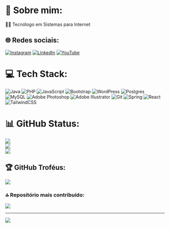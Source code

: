# 💫 Sobre mim:
👨‍💻 Tecnólogo em Sistemas para Internet<br>


## 🌐 Redes sociais:
[![Instagram](https://img.shields.io/badge/Instagram-%23E4405F.svg?logo=Instagram&logoColor=white)](https://instagram.com/eds_code_oficial) [![LinkedIn](https://img.shields.io/badge/LinkedIn-%230077B5.svg?logo=linkedin&logoColor=white)](https://linkedin.com/in/emanoel-santos-6a795b1a7) [![YouTube](https://img.shields.io/badge/YouTube-%23FF0000.svg?logo=YouTube&logoColor=white)](https://youtube.com/@@Emanoel-DS) 

# 💻 Tech Stack:
![Java](https://img.shields.io/badge/java-%23ED8B00.svg?style=for-the-badge&logo=openjdk&logoColor=white) ![PHP](https://img.shields.io/badge/php-%23777BB4.svg?style=for-the-badge&logo=php&logoColor=white) ![JavaScript](https://img.shields.io/badge/javascript-%23323330.svg?style=for-the-badge&logo=javascript&logoColor=%23F7DF1E) ![Bootstrap](https://img.shields.io/badge/bootstrap-%238511FA.svg?style=for-the-badge&logo=bootstrap&logoColor=white) ![WordPress](https://img.shields.io/badge/WordPress-%23117AC9.svg?style=for-the-badge&logo=WordPress&logoColor=white) ![Postgres](https://img.shields.io/badge/postgres-%23316192.svg?style=for-the-badge&logo=postgresql&logoColor=white) ![MySQL](https://img.shields.io/badge/mysql-4479A1.svg?style=for-the-badge&logo=mysql&logoColor=white) ![Adobe Photoshop](https://img.shields.io/badge/adobe%20photoshop-%2331A8FF.svg?style=for-the-badge&logo=adobe%20photoshop&logoColor=white) ![Adobe Illustrator](https://img.shields.io/badge/adobe%20illustrator-%23FF9A00.svg?style=for-the-badge&logo=adobe%20illustrator&logoColor=white) ![Git](https://img.shields.io/badge/git-%23F05033.svg?style=for-the-badge&logo=git&logoColor=white) ![Spring](https://img.shields.io/badge/spring-%236DB33F.svg?style=for-the-badge&logo=spring&logoColor=white) ![React](https://img.shields.io/badge/react-%2320232a.svg?style=for-the-badge&logo=react&logoColor=%2361DAFB) ![TailwindCSS](https://img.shields.io/badge/tailwindcss-%2338B2AC.svg?style=for-the-badge&logo=tailwind-css&logoColor=white)
# 📊 GitHub Status:
![](https://github-readme-stats.vercel.app/api?username=emanoelds&theme=default&hide_border=true&include_all_commits=false&count_private=false)<br/>
![](https://github-readme-streak-stats.herokuapp.com/?user=emanoelds&theme=default&hide_border=true)<br/>
![](https://github-readme-stats.vercel.app/api/top-langs/?username=emanoelds&theme=default&hide_border=true&include_all_commits=false&count_private=false&layout=compact)

## 🏆 GitHub Troféus:
![](https://github-profile-trophy.vercel.app/?username=emanoelds&theme=nord&no-frame=true&no-bg=true&margin-w=4)

### 🔝 Repositório mais contribuído:
![](https://github-contributor-stats.vercel.app/api?username=emanoelds&limit=5&theme=default&combine_all_yearly_contributions=true)

---
[![](https://visitcount.itsvg.in/api?id=emanoelds&icon=6&color=1)](https://visitcount.itsvg.in)

<!-- Proudly created with GPRM ( https://gprm.itsvg.in ) -->
